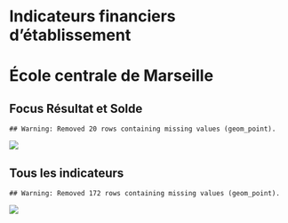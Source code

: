 Indicateurs financiers d’établissement
================

# École centrale de Marseille

## Focus Résultat et Solde

    ## Warning: Removed 20 rows containing missing values (geom_point).

![](/home/julien/repo/cpesr/RFC/Finances/Etablissements/école_centrale_de_marseille_files/figure-gfm/etab.focus-1.png)<!-- -->

## Tous les indicateurs

    ## Warning: Removed 172 rows containing missing values (geom_point).

![](/home/julien/repo/cpesr/RFC/Finances/Etablissements/école_centrale_de_marseille_files/figure-gfm/etab-1.png)<!-- -->
